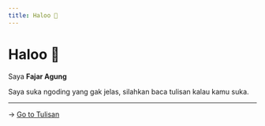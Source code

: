 ```yaml
---
title: Haloo 👋
---
```


# Haloo 👋

Saya  **Fajar Agung**

Saya suka ngoding yang gak jelas, silahkan baca tulisan kalau kamu suka.

<hr />

→ [Go to Tulisan](/tulisan)
